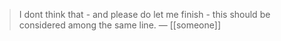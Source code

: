> I dont think that - and please do let me finish - this should be considered among the same line. — [[someone]]